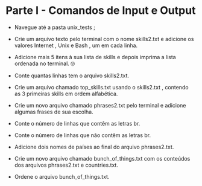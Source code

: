 # Parte I - Comandos de Input e Output

- Navegue até a pasta unix_tests ;

- Crie um arquivo texto pelo terminal com o nome skills2.txt e adicione os valores Internet , Unix e Bash , um em cada linha.

- Adicione mais 5 itens à sua lista de skills e depois imprima a lista ordenada no terminal. 🤓

- Conte quantas linhas tem o arquivo skills2.txt.

- Crie um arquivo chamado top_skills.txt usando o skills2.txt , contendo as 3 primeiras skills em ordem alfabética.

- Crie um novo arquivo chamado phrases2.txt pelo terminal e adicione algumas frases de sua escolha.

- Conte o número de linhas que contêm as letras br.

- Conte o número de linhas que não contêm as letras br.

- Adicione dois nomes de países ao final do arquivo phrases2.txt.

- Crie um novo arquivo chamado bunch_of_things.txt com os conteúdos dos arquivos phrases2.txt e countries.txt.

- Ordene o arquivo bunch_of_things.txt.

